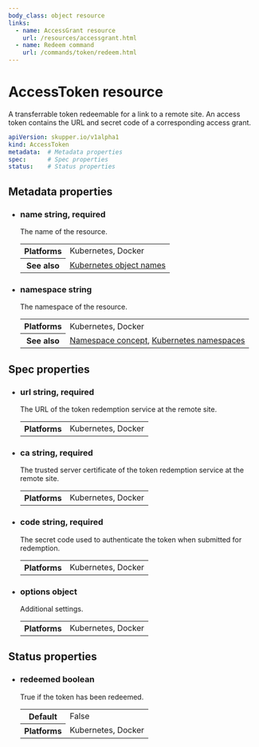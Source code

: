 ```yaml
---
body_class: object resource
links:
  - name: AccessGrant resource
    url: /resources/accessgrant.html
  - name: Redeem command
    url: /commands/token/redeem.html
---
```


# AccessToken resource

<section>

A transferrable token redeemable for a link to a remote
site.  An access token contains the URL and secret code of a
corresponding access grant.

~~~ yaml
apiVersion: skupper.io/v1alpha1
kind: AccessToken
metadata:  # Metadata properties
spec:      # Spec properties
status:    # Status properties
~~~

</section>

<section>

## Metadata properties

- <h3 id="name">name <span class="attribute-info">string, required</span></h3>

  The name of the resource.

  <table class="fields"><tr><th>Platforms</th><td>Kubernetes, Docker</td><tr><th>See also</th><td><a href="https://kubernetes.io/docs/concepts/overview/working-with-objects/names/">Kubernetes object names</a></td></table>

- <h3 id="namespace">namespace <span class="attribute-info">string</span></h3>

  The namespace of the resource.

  <table class="fields"><tr><th>Platforms</th><td>Kubernetes, Docker</td><tr><th>See also</th><td><a href="/concepts/namespace.html">Namespace concept</a>, <a href="https://kubernetes.io/docs/concepts/overview/working-with-objects/namespaces/">Kubernetes namespaces</a></td></table>

</section>

<section>

## Spec properties

- <h3 id="url">url <span class="attribute-info">string, required</span></h3>

  The URL of the token redemption service at the remote
  site.

  <table class="fields"><tr><th>Platforms</th><td>Kubernetes, Docker</td></table>

- <h3 id="ca">ca <span class="attribute-info">string, required</span></h3>

  The trusted server certificate of the token redemption
  service at the remote site.

  <table class="fields"><tr><th>Platforms</th><td>Kubernetes, Docker</td></table>

- <h3 id="code">code <span class="attribute-info">string, required</span></h3>

  The secret code used to authenticate the token when
  submitted for redemption.

  <table class="fields"><tr><th>Platforms</th><td>Kubernetes, Docker</td></table>

- <h3 id="options">options <span class="attribute-info">object</span></h3>

  Additional settings.

  <table class="fields"><tr><th>Platforms</th><td>Kubernetes, Docker</td></table>

</section>

<section>

## Status properties

- <h3 id="redeemed">redeemed <span class="attribute-info">boolean</span></h3>

  True if the token has been redeemed.

  <table class="fields"><tr><th>Default</th><td>False</td><tr><th>Platforms</th><td>Kubernetes, Docker</td></table>

</section>
